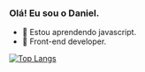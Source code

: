 ### Olá! Eu sou o Daniel.

- 🌱 Estou aprendendo javascript.
- 👯 Front-end developer.

[![Top Langs](https://github-readme-stats.vercel.app/api/top-langs/?username=daniel-srj&layout=compact&show_icons=true&theme=midnight-purple)](https://github.com/anuraghazra/github-readme-stats)
